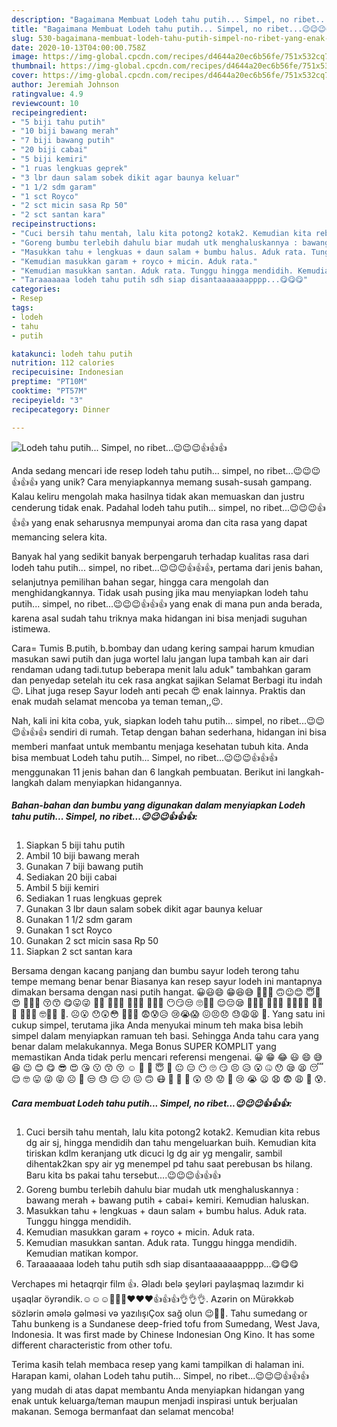 ```yaml
---
description: "Bagaimana Membuat Lodeh tahu putih... Simpel, no ribet...😉😉😉👍👍👍 yang Enak Banget"
title: "Bagaimana Membuat Lodeh tahu putih... Simpel, no ribet...😉😉😉👍👍👍 yang Enak Banget"
slug: 530-bagaimana-membuat-lodeh-tahu-putih-simpel-no-ribet-yang-enak-banget
date: 2020-10-13T04:00:00.758Z
image: https://img-global.cpcdn.com/recipes/d4644a20ec6b56fe/751x532cq70/lodeh-tahu-putih-simpel-no-ribet😉😉😉👍👍👍-foto-resep-utama.jpg
thumbnail: https://img-global.cpcdn.com/recipes/d4644a20ec6b56fe/751x532cq70/lodeh-tahu-putih-simpel-no-ribet😉😉😉👍👍👍-foto-resep-utama.jpg
cover: https://img-global.cpcdn.com/recipes/d4644a20ec6b56fe/751x532cq70/lodeh-tahu-putih-simpel-no-ribet😉😉😉👍👍👍-foto-resep-utama.jpg
author: Jeremiah Johnson
ratingvalue: 4.9
reviewcount: 10
recipeingredient:
- "5 biji tahu putih"
- "10 biji bawang merah"
- "7 biji bawang putih"
- "20 biji cabai"
- "5 biji kemiri"
- "1 ruas lengkuas geprek"
- "3 lbr daun salam sobek dikit agar baunya keluar"
- "1 1/2 sdm garam"
- "1 sct Royco"
- "2 sct micin sasa Rp 50"
- "2 sct santan kara"
recipeinstructions:
- "Cuci bersih tahu mentah, lalu kita potong2 kotak2. Kemudian kita rebus dg air sj, hingga mendidih dan tahu mengeluarkan buih. Kemudian kita tiriskan kdlm keranjang utk dicuci lg dg air yg mengalir, sambil dihentak2kan spy air yg menempel pd tahu saat perebusan bs hilang. Baru kita bs pakai tahu tersebut....😉😉😉👍👍👍"
- "Goreng bumbu terlebih dahulu biar mudah utk menghaluskannya : bawang merah + bawang putih + cabai+ kemiri. Kemudian haluskan."
- "Masukkan tahu + lengkuas + daun salam + bumbu halus. Aduk rata. Tunggu hingga mendidih."
- "Kemudian masukkan garam + royco + micin. Aduk rata."
- "Kemudian masukkan santan. Aduk rata. Tunggu hingga mendidih. Kemudian matikan kompor."
- "Taraaaaaaa lodeh tahu putih sdh siap disantaaaaaaapppp...😋😋😋"
categories:
- Resep
tags:
- lodeh
- tahu
- putih

katakunci: lodeh tahu putih 
nutrition: 112 calories
recipecuisine: Indonesian
preptime: "PT10M"
cooktime: "PT57M"
recipeyield: "3"
recipecategory: Dinner

---
```



![Lodeh tahu putih... Simpel, no ribet...😉😉😉👍👍👍](https://img-global.cpcdn.com/recipes/d4644a20ec6b56fe/751x532cq70/lodeh-tahu-putih-simpel-no-ribet😉😉😉👍👍👍-foto-resep-utama.jpg)

Anda sedang mencari ide resep lodeh tahu putih... simpel, no ribet...😉😉😉👍👍👍 yang unik? Cara menyiapkannya memang susah-susah gampang. Kalau keliru mengolah maka hasilnya tidak akan memuaskan dan justru cenderung tidak enak. Padahal lodeh tahu putih... simpel, no ribet...😉😉😉👍👍👍 yang enak seharusnya mempunyai aroma dan cita rasa yang dapat memancing selera kita.

Banyak hal yang sedikit banyak berpengaruh terhadap kualitas rasa dari lodeh tahu putih... simpel, no ribet...😉😉😉👍👍👍, pertama dari jenis bahan, selanjutnya pemilihan bahan segar, hingga cara mengolah dan menghidangkannya. Tidak usah pusing jika mau menyiapkan lodeh tahu putih... simpel, no ribet...😉😉😉👍👍👍 yang enak di mana pun anda berada, karena asal sudah tahu triknya maka hidangan ini bisa menjadi suguhan istimewa.

Cara= Tumis B.putih, b.bombay dan udang kering sampai harum kmudian masukan sawi putih dan juga wortel lalu jangan lupa tambah kan air dari rendaman udang tadi.tutup beberapa menit lalu aduk&#34; tambahkan garam dan penyedap setelah itu cek rasa angkat sajikan Selamat Berbagi itu indah😉. Lihat juga resep Sayur lodeh anti pecah 😍 enak lainnya. Praktis dan enak mudah selamat mencoba ya teman teman,,😉.


Nah, kali ini kita coba, yuk, siapkan lodeh tahu putih... simpel, no ribet...😉😉😉👍👍👍 sendiri di rumah. Tetap dengan bahan sederhana, hidangan ini bisa memberi manfaat untuk membantu menjaga kesehatan tubuh kita. Anda bisa membuat Lodeh tahu putih... Simpel, no ribet...😉😉😉👍👍👍 menggunakan 11 jenis bahan dan 6 langkah pembuatan. Berikut ini langkah-langkah dalam menyiapkan hidangannya.

<!--inarticleads1-->

##### Bahan-bahan dan bumbu yang digunakan dalam menyiapkan Lodeh tahu putih... Simpel, no ribet...😉😉😉👍👍👍:

1. Siapkan 5 biji tahu putih
1. Ambil 10 biji bawang merah
1. Gunakan 7 biji bawang putih
1. Sediakan 20 biji cabai
1. Ambil 5 biji kemiri
1. Sediakan 1 ruas lengkuas geprek
1. Gunakan 3 lbr daun salam sobek dikit agar baunya keluar
1. Gunakan 1 1/2 sdm garam
1. Gunakan 1 sct Royco
1. Gunakan 2 sct micin sasa Rp 50
1. Siapkan 2 sct santan kara


Bersama dengan kacang panjang dan bumbu sayur lodeh terong tahu tempe memang benar benar Biasanya kan resep sayur lodeh ini mantapnya dimakan bersama dengan nasi putih hangat. 😀😃😄 😁😆😅 🤣😂🙂 🙃😉😊 😇🥰😍 🤩😘😗 😚😙 😋😛😜 🤪😝 🤑🤗🤭 🤫🤔🤐 🤨😐😑 😶😏😒 🙄😬🤥 😌😔😪 🤤😴😷 🤒🤕🤢 🤮🤧🥵🥶 🥴😵🤯 🤠🥳😎 🤓🧐😟 🙁. ☹️😮 😯😲😳 🥺😦😧 😨😰😥 😢😭😱 😖😣😞 😓😩😫 😤. Yang satu ini cukup simpel, terutama jika Anda menyukai minum teh maka bisa lebih simpel dalam menyiapkan ramuan teh basi. Sehingga Anda tahu cara yang benar dalam melakukannya. Mega Bonus SUPER KOMPLIT yang memastikan Anda tidak perlu mencari referensi mengenai. 😀 😁 😂 😃 😄 😅 😆 😉 😊 😋 😎 😍 😘 😗 😙 😚 ☺️ 🙂 🤗 😇 🤔 😐 😑 😶 🙄 😏 😣 😥 😮 🤐 😯 😪 😫 😴 😌 🤓 😛 😜 😝 ☹ 🙁 😒 😓 😔 😕 😖 🙃 😷 🤒 🤕 🤑 😲 😞 😟 😤 😢 😭 😦 😧 😨 😩 😬 😰. 

<!--inarticleads2-->

##### Cara membuat Lodeh tahu putih... Simpel, no ribet...😉😉😉👍👍👍:

1. Cuci bersih tahu mentah, lalu kita potong2 kotak2. Kemudian kita rebus dg air sj, hingga mendidih dan tahu mengeluarkan buih. Kemudian kita tiriskan kdlm keranjang utk dicuci lg dg air yg mengalir, sambil dihentak2kan spy air yg menempel pd tahu saat perebusan bs hilang. Baru kita bs pakai tahu tersebut....😉😉😉👍👍👍
1. Goreng bumbu terlebih dahulu biar mudah utk menghaluskannya : bawang merah + bawang putih + cabai+ kemiri. Kemudian haluskan.
1. Masukkan tahu + lengkuas + daun salam + bumbu halus. Aduk rata. Tunggu hingga mendidih.
1. Kemudian masukkan garam + royco + micin. Aduk rata.
1. Kemudian masukkan santan. Aduk rata. Tunggu hingga mendidih. Kemudian matikan kompor.
1. Taraaaaaaa lodeh tahu putih sdh siap disantaaaaaaapppp...😋😋😋


Verchapes mi hetaqrqir film 👍. Əladı belə şeyləri paylaşmaq lazımdır ki uşaqlar öyrəndik.☺☺☺💋💋💋❤❤❤👍👍👍👌👌👌. Azərin on Mürəkkəb sözlərin əmələ gəlməsi və yazılışıÇox sağ olun 😉👍🏻. Tahu sumedang or Tahu bunkeng is a Sundanese deep-fried tofu from Sumedang, West Java, Indonesia. It was first made by Chinese Indonesian Ong Kino. It has some different characteristic from other tofu. 

Terima kasih telah membaca resep yang kami tampilkan di halaman ini. Harapan kami, olahan Lodeh tahu putih... Simpel, no ribet...😉😉😉👍👍👍 yang mudah di atas dapat membantu Anda menyiapkan hidangan yang enak untuk keluarga/teman maupun menjadi inspirasi untuk berjualan makanan. Semoga bermanfaat dan selamat mencoba!
